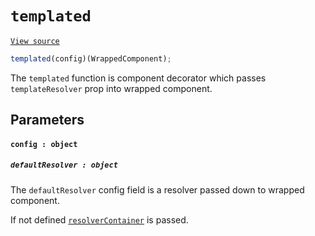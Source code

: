 # `templated`
[`View source`](../../../src/page/templated.js)

```js
templated(config)(WrappedComponent);
```

The `templated` function is component decorator which passes `templateResolver` prop
into wrapped component.

## Parameters

#### `config : object`

##### `defaultResolver : object`

The `defaultResolver` config field is a resolver passed down to wrapped component.

If not defined [`resolverContainer`](./resolverContainer.md) is passed.
